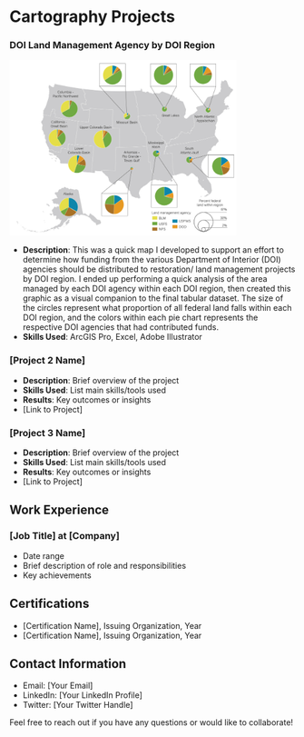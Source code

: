 # Cartography Projects

### DOI Land Management Agency by DOI Region
<img src="img_files/DOIRegion_LandManagement.jpg" alt="DOI Agency by DOI Region" width="400"/>

- **Description**: This was a quick map I developed to support an effort to determine how funding from the various Department of Interior (DOI) agencies should be distributed to restoration/ land management projects by DOI region. I ended up performing a quick analysis of the area managed by each DOI agency within each DOI region, then created this graphic as a visual companion to the final tabular dataset. The size of the circles represent what proportion of all federal land falls within each DOI region, and the colors within each pie chart represents the respective DOI agencies that had contributed funds. 
- **Skills Used**: ArcGIS Pro, Excel, Adobe Illustrator

### [Project 2 Name]
- **Description**: Brief overview of the project
- **Skills Used**: List main skills/tools used
- **Results**: Key outcomes or insights
- [Link to Project]

### [Project 3 Name]
- **Description**: Brief overview of the project
- **Skills Used**: List main skills/tools used
- **Results**: Key outcomes or insights
- [Link to Project]

## Work Experience
### [Job Title] at [Company]
- Date range
- Brief description of role and responsibilities
- Key achievements

## Certifications
- [Certification Name], Issuing Organization, Year
- [Certification Name], Issuing Organization, Year

## Contact Information
- Email: [Your Email]
- LinkedIn: [Your LinkedIn Profile]
- Twitter: [Your Twitter Handle]

Feel free to reach out if you have any questions or would like to collaborate!

